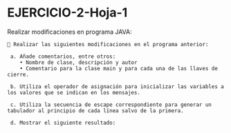 # EJERCICIO-2-Hoja-1
Realizar modificaciones en programa JAVA:


    🏴‍ Realizar las siguientes modificaciones en el programa anterior:
   
     a. Añade comentarios, entre otros:
        • Nombre de clase, descripción y autor
        • Comentario para la clase main y para cada una de las llaves de cierre.
        
     b. Utiliza el operador de asignación para inicializar las variables a los valores que se indican en los mensajes.
      
     c. Utiliza la secuencia de escape correspondiente para generar un tabulador al principio de cada línea salvo de la primera.
      
     d. Mostrar el siguiente resultado:

